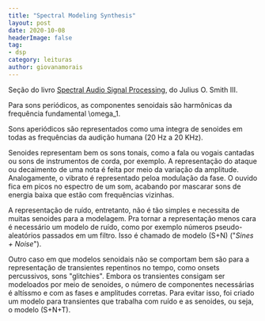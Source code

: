 ```yaml
---
title: "Spectral Modeling Synthesis"
layout: post
date: 2020-10-08
headerImage: false
tag:
- dsp
category: leituras
author: giovanamorais
---
```



Seção do livro [Spectral Audio Signal Processing](https://ccrma.stanford.edu/~jos/sasp/sasp.html),
do Julius O. Smith III.


Para sons periódicos, as componentes senoidais são harmônicas da frequência fundamental \omega_1.

Sons aperiódicos são representados como uma integra de senoides em todas as frequências da audição humana
(20 Hz a 20 KHz).

Senoides representam bem os sons tonais, como a fala ou vogais cantadas ou sons de instrumentos de corda,
por exemplo. A representação do ataque ou decaimento de uma nota é feita por meio da variação da amplitude.
Analogamente, o vibrato é representado peloa modulação da fase.
O ouvido fica em picos no espectro de um som, acabando por mascarar sons de energia baixa que estão com
frequências vizinhas.

A representação de ruído, entretanto, não é tão simples e necessita de muitas senoides para a modelagem.
Pra tornar a representação menos cara é necessário um modelo de ruído, como por exemplo números pseudo-
aleatórios passados em um filtro. Isso é chamado de modelo (S+N) ("_Sines + Noise_").

Outro caso em que modelos senoidais não se comportam bem são para a representação de transientes
repentinos no tempo, como onsets percussivos, sons "glitchies". Embora os transientes consigam
ser modeloados por meio de senoides, o número de componentes necessárias é altíssmo e com as fases
e amplitudes corretas. Para evitar isso, foi criado um modelo para transientes que trabalha com ruído
e as senoides, ou seja, o modelo (S+N+T).
